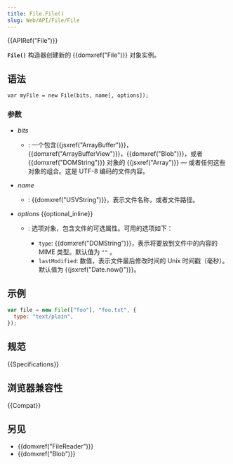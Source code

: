 ```yaml
---
title: File.File()
slug: Web/API/File/File
---
```


{{APIRef("File")}}

**`File()`** 构造器创建新的 {{domxref("File")}} 对象实例。

## 语法

```plain
var myFile = new File(bits, name[, options]);
```

### 参数

- _bits_
  - : 一个包含{{jsxref("ArrayBuffer")}}，{{domxref("ArrayBufferView")}}，{{domxref("Blob")}}，或者 {{domxref("DOMString")}} 对象的 {{jsxref("Array")}} — 或者任何这些对象的组合。这是 UTF-8 编码的文件内容。
- _name_
  - : {{domxref("USVString")}}，表示文件名称，或者文件路径。
- _options_ {{optional_inline}}

  - : 选项对象，包含文件的可选属性。可用的选项如下：

    - `type`: {{domxref("DOMString")}}，表示将要放到文件中的内容的 MIME 类型。默认值为 `""` 。
    - `lastModified`: 数值，表示文件最后修改时间的 Unix 时间戳（毫秒）。默认值为 {{jsxref("Date.now()")}}。

## 示例

```js
var file = new File(["foo"], "foo.txt", {
  type: "text/plain",
});
```

## 规范

{{Specifications}}

## 浏览器兼容性

{{Compat}}

## 另见

- {{domxref("FileReader")}}
- {{domxref("Blob")}}
